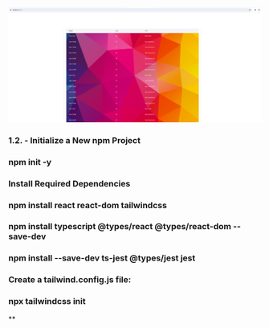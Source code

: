 ![img.png](img.png)

### 1.2. - Initialize a New npm Project
### npm init -y
### Install Required Dependencies
### npm install react react-dom tailwindcss
### npm install typescript @types/react @types/react-dom --save-dev
### npm install --save-dev ts-jest @types/jest jest
### Create a tailwind.config.js file:
### npx tailwindcss init
**


